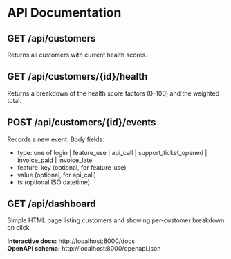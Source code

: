 ﻿# API Documentation

## GET /api/customers
Returns all customers with current health scores.

## GET /api/customers/{id}/health
Returns a breakdown of the health score factors (0–100) and the weighted total.

## POST /api/customers/{id}/events
Records a new event. Body fields:
- type: one of login | feature_use | api_call | support_ticket_opened | invoice_paid | invoice_late
- feature_key (optional, for feature_use)
- value (optional, for api_call)
- ts (optional ISO datetime)

## GET /api/dashboard
Simple HTML page listing customers and showing per-customer breakdown on click.

**Interactive docs:** http://localhost:8000/docs  
**OpenAPI schema:**  http://localhost:8000/openapi.json
